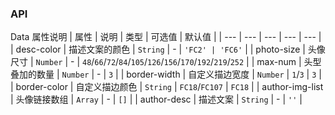 ### API

Data 属性说明
| 属性 | 说明 | 类型 | 可选值 | 默认值 |
| --- | --- | --- | --- | --- |
| desc-color | 描述文案的颜色 | `String` | - | `'FC2' | 'FC6'` |
| photo-size | 头像尺寸 | `Number` | - | `48`/`66`/`72`/`84`/`105`/`126`/`156`/`170`/`192`/`219`/`252` |
| max-num | 头型叠加的数量 | `Number` | - | `3` |
| border-width | 自定义描边宽度 | `Number` | `1`/`3` | `3` |
| border-color | 自定义描边颜色 | `String` | `FC18`/`FC107` | `FC18` |
| author-img-list | 头像链接数组 | `Array` | - | `[]` |
| author-desc | 描述文案 | `String` | - | `''` |
